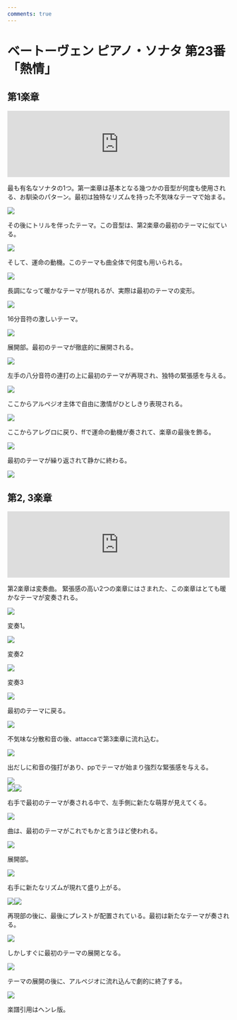 ```yaml
---
comments: true
---
```


# ベートーヴェン ピアノ・ソナタ 第23番「熱情」

## 第1楽章

<iframe allow="autoplay *; encrypted-media *;" frameborder="0" height="150" style="width:100%;max-width:660px;overflow:hidden;background:transparent;" sandbox="allow-forms allow-popups allow-same-origin allow-scripts allow-storage-access-by-user-activation allow-top-navigation-by-user-activation" src="https://embed.music.apple.com/us/album/piano-sonata-no-23-in-f-minor-op-57-i-allegro-assai/961808697?i=961809073&app=music"></iframe>

最も有名なソナタの1つ。第一楽章は基本となる幾つかの音型が何度も使用される、お馴染のパターン。最初は独特なリズムを持った不気味なテーマで始まる。

<img src="995.jpg">

その後にトリルを伴ったテーマ。この音型は、第2楽章の最初のテーマに似ている。

<img src="999.jpg">

そして、運命の動機。このテーマも曲全体で何度も用いられる。

<img src="1002.jpg">

長調になって暖かなテーマが現れるが、実際は最初のテーマの変形。

<img src="998.jpg">

16分音符の激しいテーマ。

<img src="996.jpg">

展開部。最初のテーマが徹底的に展開される。

<img src="993.jpg">

左手の八分音符の連打の上に最初のテーマが再現され、独特の緊張感を与える。

<img src="994.jpg">

ここからアルペジオ主体で自由に激情がひとしきり表現される。

<img src="997.jpg">

ここからアレグロに戻り、ffで運命の動機が奏されて、楽章の最後を飾る。

<img src="1001.jpg">

最初のテーマが繰り返されて静かに終わる。

<img src="1000.jpg">

## 第2, 3楽章

<iframe allow="autoplay *; encrypted-media *;" frameborder="0" height="150" style="width:100%;max-width:660px;overflow:hidden;background:transparent;" sandbox="allow-forms allow-popups allow-same-origin allow-scripts allow-storage-access-by-user-activation allow-top-navigation-by-user-activation" src="https://embed.music.apple.com/us/album/piano-sonata-no-23-in-f-minor-op-57-ii-andante-con/961808697?i=961809074&app=music"></iframe>

第2楽章は変奏曲。
緊張感の高い2つの楽章にはさまれた、この楽章はとても暖かなテーマが変奏される。

<img src="1057.jpg">

変奏1。

<img src="1062.jpg">

変奏2

<img src="1061.jpg">

変奏3

<img src="1059.jpg">

最初のテーマに戻る。

<img src="1060.jpg">

不気味な分散和音の後、attaccaで第3楽章に流れ込む。

<img src="1058.jpg">

出だしに和音の強打があり、ppでテーマが始まり強烈な緊張感を与える。

<img src="1068.jpg">

<div style="display: flex;">
<img src="1063.jpg"><img src="1065.jpg">
</div>

右手で最初のテーマが奏される中で、左手側に新たな萌芽が見えてくる。

<img src="1067.jpg">

曲は、最初のテーマがこれでもかと言うほど使われる。

<img src="1064.jpg">

展開部。

<img src="1069.jpg">

右手に新たなリズムが現れて盛り上がる。

<div style="display: flex;">
<img src="1066.jpg"><img src="1070.jpg">
</div>

再現部の後に、最後にプレストが配置されている。最初は新たなテーマが奏される。

<img src="1071.jpg">

しかしすぐに最初のテーマの展開となる。

<img src="1072.jpg">

テーマの展開の後に、アルペジオに流れ込んで劇的に終了する。

<img src="1073.jpg">

楽譜引用はヘンレ版。
